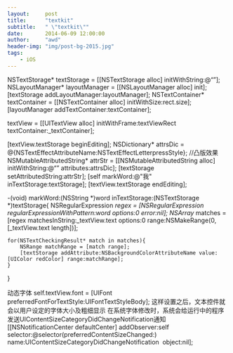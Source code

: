 ```yaml
---
layout:     post
title:      "textkit"
subtitle:   " \"textkit\""
date:       2014-06-09 12:00:00
author:     "awd"
header-img: "img/post-bg-2015.jpg"
tags:
    - iOS
---
```

NSTextStorage* textStorage = [[NSTextStorage alloc]  initWithString:@“”];
NSLayoutManager* layoutManager = [[NSLayoutManager alloc] init];
[textStorage addLayoutManager:layoutManager];
NSTextContainer* textContainer = [[NSTextContainer alloc] initWithSize:rect.size];
[layoutManager addTextContainer:textContainer];

textView = [[UITextView alloc] initWithFrame:textViewRect textContainer:_textContainer];

[textView.textStorage beginEditing];
NSDictionary* attrsDic = @{NSTextEffectAttributeName:NSTextEffectLetterpressStyle};    //凸版效果
NSMutableAttributedString* attrStr = [[NSMutableAttributedString alloc] initWithString:@“” attributes:attrsDic];
[textStorage setAttributedString:attrStr];
[self markWord:@"我" inTextStorage:textStorage];
[textView.textStorage endEditing];



-(void) markWord:(NSString *)word inTextStorage:(NSTextStorage *)textStorage{
    NSRegularExpression *regex = [NSRegularExpression regularExpressionWithPattern:word options:0 error:nil];
    NSArray* matches = [regex matchesInString:_textView.text options:0 range:NSMakeRange(0, [_textView.text length])];
    
    for(NSTextCheckingResult* match in matches){
        NSRange matchRange = [match range];
        [textStorage addAttribute:NSBackgroundColorAttributeName value:[UIColor redColor] range:matchRange];
    }
}


动态字体
self.textView.font = [UIFont preferredFontForTextStyle:UIFontTextStyleBody];
这样设置之后，文本控件就会以用户设定的字体大小及粗细显示
在系统字体修改时，系统会给运行中的程序发送UIContentSizeCategoryDidChangeNotification通知
[[NSNotificationCenter defaultCenter] addObserver:self 
	selector:@selector(preferredContentSizeChanged:) 
	name:UIContentSizeCategoryDidChangeNotification 
	object:nil]; 

